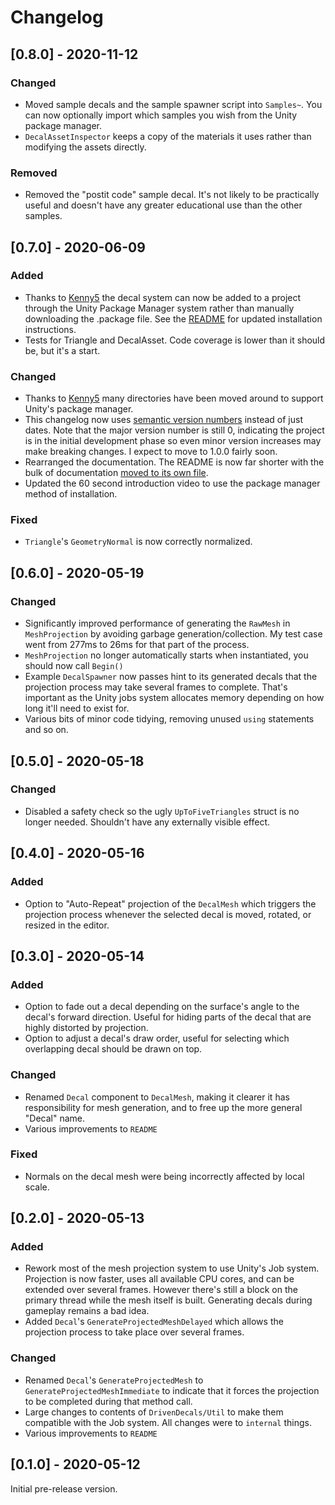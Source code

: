 # Changelog
## [0.8.0] - 2020-11-12

### Changed
- Moved sample decals and the sample spawner script into `Samples~`. You can now optionally import which samples you wish from the Unity package manager.
- `DecalAssetInspector` keeps a copy of the materials it uses rather than modifying the assets directly.

### Removed
- Removed the "postit code" sample decal. It's not likely to be practically useful and doesn't have any greater educational use than the other samples.

## [0.7.0] - 2020-06-09
### Added
- Thanks to [Kenny5](https://github.com/Kenny5) the decal system can now be added to a project through the Unity Package Manager system rather than manually downloading the .package file. See the [README](README.md) for updated installation instructions.
- Tests for Triangle and DecalAsset. Code coverage is lower than it should be, but it's a start.

### Changed
- Thanks to [Kenny5](https://github.com/Kenny5) many directories have been moved around to support Unity's package manager.
- This changelog now uses [semantic version numbers](https://semver.org/) instead of just dates. Note that the major version number is still 0, indicating the project is in the initial development phase so even minor version increases may make breaking changes. I expect to move to 1.0.0 fairly soon.
- Rearranged the documentation. The README is now far shorter with the bulk of documentation [moved to its own file](Documentation~/DrivenDecals.md). 
- Updated the 60 second introduction video to use the package manager method of installation.

### Fixed
- `Triangle`'s `GeometryNormal` is now correctly normalized.

## [0.6.0] - 2020-05-19
### Changed
- Significantly improved performance of generating the `RawMesh` in `MeshProjection` by avoiding garbage generation/collection. My test case went from 277ms to 26ms for that part of the process.
- `MeshProjection` no longer automatically starts when instantiated, you should now call `Begin()`
- Example `DecalSpawner` now passes hint to its generated decals that the projection process may take several frames to complete. That's important as the Unity jobs system allocates memory depending on how long it'll need to exist for.
- Various bits of minor code tidying, removing unused `using` statements and so on.

## [0.5.0] - 2020-05-18
### Changed
- Disabled a safety check so the ugly `UpToFiveTriangles` struct is no longer needed. Shouldn't have any externally visible effect.

## [0.4.0] - 2020-05-16
### Added
- Option to "Auto-Repeat" projection of the `DecalMesh` which triggers the projection process whenever the selected decal is moved, rotated, or resized in the editor.

## [0.3.0] - 2020-05-14
### Added
- Option to fade out a decal depending on the surface's angle to the decal's forward direction. Useful for hiding parts of the decal that are highly distorted by projection.
- Option to adjust a decal's draw order, useful for selecting which overlapping decal should be drawn on top.

### Changed
- Renamed `Decal` component to `DecalMesh`, making it clearer it has responsibility for mesh generation, and to free up the more general "Decal" name.
- Various improvements to `README`

### Fixed
- Normals on the decal mesh were being incorrectly affected by local scale.

## [0.2.0] - 2020-05-13
### Added
- Rework most of the mesh projection system to use Unity's Job system. Projection is now faster, uses all available CPU cores, and can be extended over several frames. However there's still a block on the primary thread while the mesh itself is built. Generating decals during gameplay remains a bad idea.
- Added `Decal`'s `GenerateProjectedMeshDelayed` which allows the projection process to take place over several frames.

### Changed
- Renamed `Decal`'s `GenerateProjectedMesh` to `GenerateProjectedMeshImmediate` to indicate that it forces the projection to be completed during that method call.
- Large changes to contents of `DrivenDecals/Util` to make them compatible with the Job system. All changes were to `internal` things.
- Various improvements to `README`

## [0.1.0] - 2020-05-12
Initial pre-release version.
